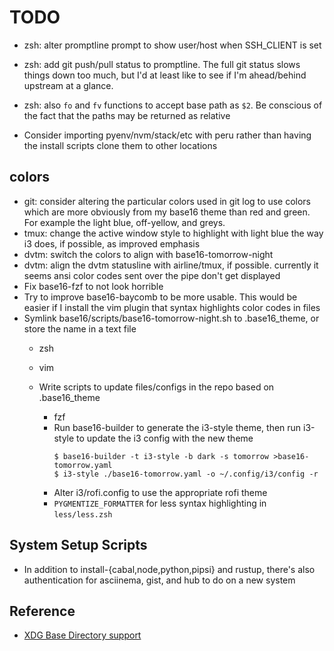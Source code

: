 # TODO

- zsh: alter promptline prompt to show user/host when SSH_CLIENT is set
- zsh: add git push/pull status to promptline. The full git status slows things
  down too much, but I'd at least like to see if I'm ahead/behind upstream at
  a glance.
- zsh: also `fo` and `fv` functions to accept base path as `$2`. Be conscious
  of the fact that the paths may be returned as relative

- Consider importing pyenv/nvm/stack/etc with peru rather than having the install
  scripts clone them to other locations

## colors

- git: consider altering the particular colors used in git log to use colors
  which are more obviously from my base16 theme than red and green. For
  example the light blue, off-yellow, and greys.
- tmux: change the active window style to highlight with light blue the way i3
  does, if possible, as improved emphasis
- dvtm: switch the colors to align with base16-tomorrow-night
- dvtm: align the dvtm statusline with airline/tmux, if possible. currently it
  seems ansi color codes sent over the pipe don't get displayed
- Fix base16-fzf to not look horrible
- Try to improve base16-baycomb to be more usable. This would be easier if
  I install the vim plugin that syntax highlights color codes in files
- Symlink base16/scripts/base16-tomorrow-night.sh to .base16_theme, or store
  the name in a text file
  - zsh
  - vim
  - Write scripts to update files/configs in the repo based on .base16_theme

    - fzf
    - Run base16-builder to generate the i3-style theme, then run i3-style to
      update the i3 config with the new theme
      ```
      $ base16-builder -t i3-style -b dark -s tomorrow >base16-tomorrow.yaml
      $ i3-style ./base16-tomorrow.yaml -o ~/.config/i3/config -r
      ```
    - Alter i3/rofi.config to use the appropriate rofi theme
    - `PYGMENTIZE_FORMATTER` for less syntax highlighting in `less/less.zsh`

## System Setup Scripts

- In addition to install-{cabal,node,python,pipsi} and rustup, there's also
  authentication for asciinema, gist, and hub to do on a new system

## Reference

- [XDG Base Directory support](https://wiki.archlinux.org/index.php/XDG_Base_Directory_support)
